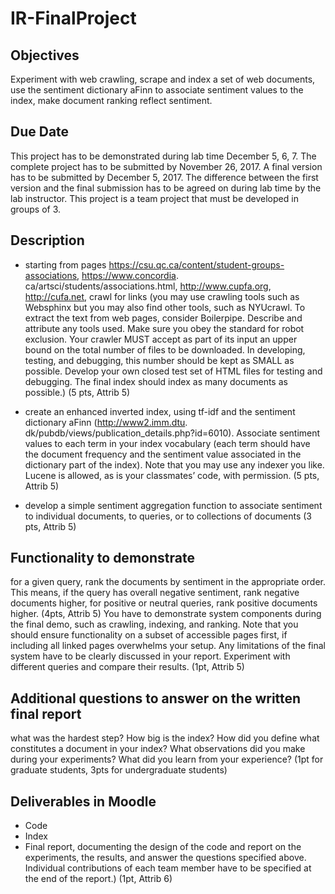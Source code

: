 # IR-FinalProject

## Objectives

Experiment with web crawling, scrape and index a set of web documents, use the sentiment dictionary
aFinn to associate sentiment values to the index, make document ranking reflect sentiment.

## Due Date

This project has to be demonstrated during lab time December 5, 6, 7. The complete project has to be
submitted by November 26, 2017. A final version has to be submitted by December 5, 2017. The difference between
the first version and the final submission has to be agreed on during lab time by the lab instructor. This project is a
team project that must be developed in groups of 3.

## Description

* starting from pages https://csu.qc.ca/content/student-groups-associations, https://www.concordia.
ca/artsci/students/associations.html, http://www.cupfa.org, http://cufa.net, crawl for links (you
may use crawling tools such as Websphinx but you may also find other tools, such as NYUcrawl. To extract
the text from web pages, consider Boilerpipe. Describe and attribute any tools used. Make sure you obey
the standard for robot exclusion. Your crawler MUST accept as part of its input an upper bound on the total
number of files to be downloaded. In developing, testing, and debugging, this number should be kept as SMALL
as possible. Develop your own closed test set of HTML files for testing and debugging. The final index should
index as many documents as possible.) (5 pts, Attrib 5)

* create an enhanced inverted index, using tf-idf and the sentiment dictionary aFinn (http://www2.imm.dtu.
dk/pubdb/views/publication_details.php?id=6010). Associate sentiment values to each term in your index
vocabulary (each term should have the document frequency and the sentiment value associated in the dictionary
part of the index). Note that you may use any indexer you like. Lucene is allowed, as is your classmates’ code,
with permission. (5 pts, Attrib 5)

* develop a simple sentiment aggregation function to associate sentiment to individual documents, to queries, or
to collections of documents (3 pts, Attrib 5)

## Functionality to demonstrate 

for a given query, rank the documents by sentiment in the appropriate order. This
means, if the query has overall negative sentiment, rank negative documents higher, for positive or neutral queries,
rank positive documents higher. (4pts, Attrib 5)
You have to demonstrate system components during the final demo, such as crawling, indexing, and ranking. Note
that you should ensure functionality on a subset of accessible pages first, if including all linked pages overwhelms your
setup. Any limitations of the final system have to be clearly discussed in your report.
Experiment with different queries and compare their results. (1pt, Attrib 5)

## Additional questions to answer on the written final report

what was the hardest step? How big is the 
index? How did you define what constitutes a document in your index? What observations did you make during your
experiments? What did you learn from your experience? (1pt for graduate students, 3pts for undergraduate students)

## Deliverables in Moodle

* Code
* Index
* Final report, documenting the design of the code and report on the experiments, the results, and answer the
questions specified above. Individual contributions of each team member have to be specified at the end of the
report.) (1pt, Attrib 6)




